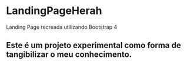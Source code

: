 # LandingPageHerah
Landing Page recreada utilizando  Bootstrap 4 
## Este é um projeto experimental como forma de tangibilizar o meu conhecimento.
